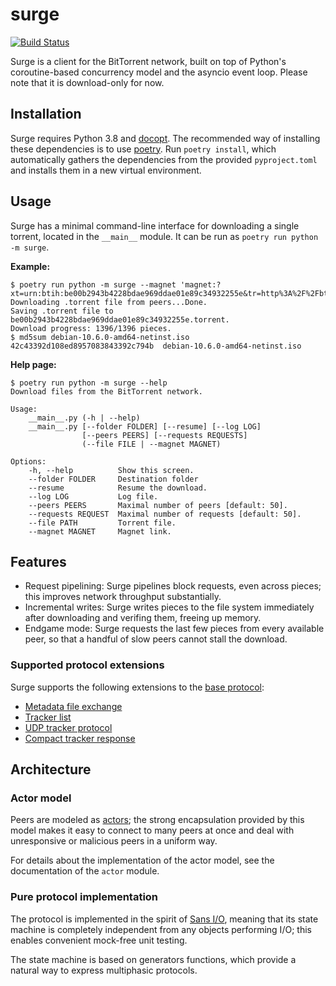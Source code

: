 # surge

[![Build Status](https://travis-ci.com/zuqq/surge.svg?branch=master)](https://travis-ci.com/zuqq/surge)

Surge is a client for the BitTorrent network, built on top of Python's
coroutine-based concurrency model and the asyncio event loop. Please note that
it is download-only for now.


## Installation

Surge requires Python 3.8 and [docopt]. The recommended way of installing these
dependencies is to use [poetry]. Run `poetry install`, which automatically
gathers the dependencies from the provided `pyproject.toml` and installs them in
a new virtual environment.

[docopt]: https://pypi.org/project/docopt/
[poetry]: https://python-poetry.org/


## Usage

Surge has a minimal command-line interface for downloading a single torrent,
located in the `__main__` module. It can be run as `poetry run python -m surge`.

**Example:**

```
$ poetry run python -m surge --magnet 'magnet:?xt=urn:btih:be00b2943b4228bdae969ddae01e89c34932255e&tr=http%3A%2F%2Fbttracker.debian.org%3A6969%2Fannounce'
Downloading .torrent file from peers...Done.
Saving .torrent file to be00b2943b4228bdae969ddae01e89c34932255e.torrent.
Download progress: 1396/1396 pieces.
$ md5sum debian-10.6.0-amd64-netinst.iso
42c43392d108ed8957083843392c794b  debian-10.6.0-amd64-netinst.iso
```

**Help page:**

```
$ poetry run python -m surge --help
Download files from the BitTorrent network.

Usage:
    __main__.py (-h | --help)
    __main__.py [--folder FOLDER] [--resume] [--log LOG]
                [--peers PEERS] [--requests REQUESTS]
                (--file FILE | --magnet MAGNET)

Options:
    -h, --help          Show this screen.
    --folder FOLDER     Destination folder
    --resume            Resume the download.
    --log LOG           Log file.
    --peers PEERS       Maximal number of peers [default: 50].
    --requests REQUEST  Maximal number of requests [default: 50].
    --file PATH         Torrent file.
    --magnet MAGNET     Magnet link.
```


## Features

- Request pipelining: Surge pipelines block requests, even across pieces; this
  improves network throughput substantially.
- Incremental writes: Surge writes pieces to the file system immediately after
  downloading and verifing them, freeing up memory.
- Endgame mode: Surge requests the last few pieces from every available peer, so
  that a handful of slow peers cannot stall the download.

### Supported protocol extensions

Surge supports the following extensions to the [base protocol][BEP 0003]:

- [Metadata file exchange][BEP 0009]
- [Tracker list][BEP 0012]
- [UDP tracker protocol][BEP 0015]
- [Compact tracker response][BEP 0023]

[BEP 0003]: http://bittorrent.org/beps/bep_0003.html
[BEP 0009]: http://bittorrent.org/beps/bep_0009.html
[BEP 0012]: http://bittorrent.org/beps/bep_0012.html
[BEP 0015]: http://bittorrent.org/beps/bep_0015.html
[BEP 0023]: http://bittorrent.org/beps/bep_0023.html


## Architecture

### Actor model

Peers are modeled as [actors]; the strong encapsulation provided by this model
makes it easy to connect to many peers at once and deal with unresponsive or
malicious peers in a uniform way.

For details about the implementation of the actor model, see the documentation
of the `actor` module.

[actors]: https://en.wikipedia.org/wiki/Actor_model

### Pure protocol implementation

The protocol is implemented in the spirit of [Sans I/O], meaning that its
state machine is completely independent from any objects performing I/O;
this enables convenient mock-free unit testing.

The state machine is based on generators functions, which provide a natural way
to express multiphasic protocols.

[Sans I/O]: https://sans-io.readthedocs.io/
